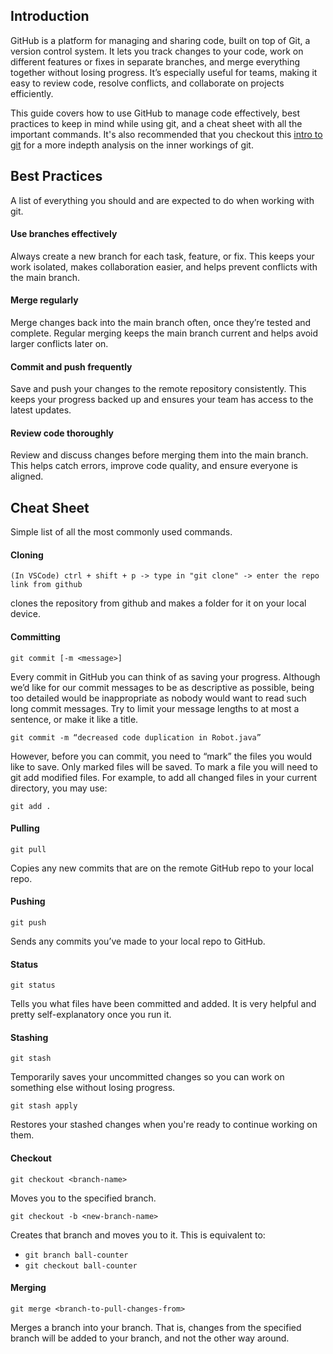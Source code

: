 ## Introduction
GitHub is a platform for managing and sharing code, built on top of Git, a version control system. It lets you track changes to your code, work on different features or fixes in separate branches, and merge everything together without losing progress. It’s especially useful for teams, making it easy to review code, resolve conflicts, and collaborate on projects efficiently. 

This guide covers how to use GitHub to manage code effectively, best practices to keep in mind while using git, and a cheat sheet with all the important commands. It's also recommended that you checkout this [intro to git](https://developer.ibm.com/tutorials/d-learn-workings-git/) for a more indepth analysis on the inner workings of git. 

## Best Practices
A list of everything you should and are expected to do when working with git. 

#### Use branches effectively
Always create a new branch for each task, feature, or fix. This keeps your work isolated, makes collaboration easier, and helps prevent conflicts with the main branch.

#### Merge regularly
Merge changes back into the main branch often, once they’re tested and complete. Regular merging keeps the main branch current and helps avoid larger conflicts later on.

#### Commit and push frequently
Save and push your changes to the remote repository consistently. This keeps your progress backed up and ensures your team has access to the latest updates.

#### Review code thoroughly
Review and discuss changes before merging them into the main branch. This helps catch errors, improve code quality, and ensure everyone is aligned.

## Cheat Sheet

Simple list of all the most commonly used commands.

#### Cloning
`(In VSCode) ctrl + shift + p -> type in "git clone" -> enter the repo link from github`

clones the repository from github and makes a folder for it on your local device.

#### Committing
`git commit [-m <message>]`

Every commit in GitHub you can think of as saving your progress. Although we’d like for our commit messages to be as descriptive as possible, being too detailed would be inappropriate as nobody would want to read such long commit messages. Try to limit your message lengths to at most a sentence, or make it like a title.

`git commit -m “decreased code duplication in Robot.java”`

However, before you can commit, you need to “mark” the files you would like to save. Only marked files will be saved. To mark a file you will need to  git add  modified files. For example, to add all changed files in your current directory, you may use: 

`git add .`

#### Pulling
`git pull`

Copies any new commits that are on the remote GitHub repo to your local repo.

#### Pushing
`git push`

Sends any commits you’ve made to your local repo to GitHub.

#### Status
`git status`

Tells you what files have been committed and added. It is very helpful and pretty self-explanatory once you run it.

#### Stashing  
`git stash`  

Temporarily saves your uncommitted changes so you can work on something else without losing progress.  
 
`git stash apply`  

Restores your stashed changes when you're ready to continue working on them.

#### Checkout
`git checkout <branch-name>`

Moves you to the specified branch.

`git checkout -b <new-branch-name>`

Creates that branch and moves you to it. This is equivalent to:

- `git branch ball-counter`
- `git checkout ball-counter`

#### Merging
`git merge <branch-to-pull-changes-from>`

Merges a branch into your branch. That is, changes from the specified branch will be added to your branch, and not the other way around.